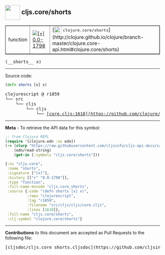 ## <img width="48px" valign="middle" src="http://i.imgur.com/Hi20huC.png"> cljs.core/shorts

 <table border="1">
<tr>

<td>function</td>
<td><a href="https://github.com/cljsinfo/cljs-api-docs/tree/0.0-1798"><img valign="middle" alt="[+] 0.0-1798" src="https://img.shields.io/badge/+-0.0--1798-lightgrey.svg"></a> </td>
<td>
[<img height="24px" valign="middle" src="http://i.imgur.com/1GjPKvB.png"> <samp>clojure.core/shorts</samp>](http://clojure.github.io/clojure/branch-master/clojure.core-api.html#clojure.core/shorts)
</td>
</tr>
</table>

 <samp>
(__shorts__ x)<br>
</samp>

---





Source code:

```clj
(defn shorts [x] x)
```

 <pre>
clojurescript @ r1859
└── src
    └── cljs
        └── cljs
            └── <ins>[core.cljs:1618](https://github.com/clojure/clojurescript/blob/r1859/src/cljs/cljs/core.cljs#L1618)</ins>
</pre>


---

__Meta__ - To retrieve the API data for this symbol:

```clj
;; from Clojure REPL
(require '[clojure.edn :as edn])
(-> (slurp "https://raw.githubusercontent.com/cljsinfo/cljs-api-docs/catalog/cljs-api.edn")
    (edn/read-string)
    (get-in [:symbols "cljs.core/shorts"]))
```

```clj
{:ns "cljs.core",
 :name "shorts",
 :signature ["[x]"],
 :history [["+" "0.0-1798"]],
 :type "function",
 :full-name-encode "cljs.core_shorts",
 :source {:code "(defn shorts [x] x)",
          :repo "clojurescript",
          :tag "r1859",
          :filename "src/cljs/cljs/core.cljs",
          :lines [1618]},
 :full-name "cljs.core/shorts",
 :clj-symbol "clojure.core/shorts"}

```

---

__Contributions__ to this document are accepted as Pull Requests to the following file:

 <pre>
[cljsdoc/cljs.core_shorts.cljsdoc](https://github.com/cljsinfo/cljs-api-docs/blob/master/cljsdoc/cljs.core_shorts.cljsdoc)
</pre>

